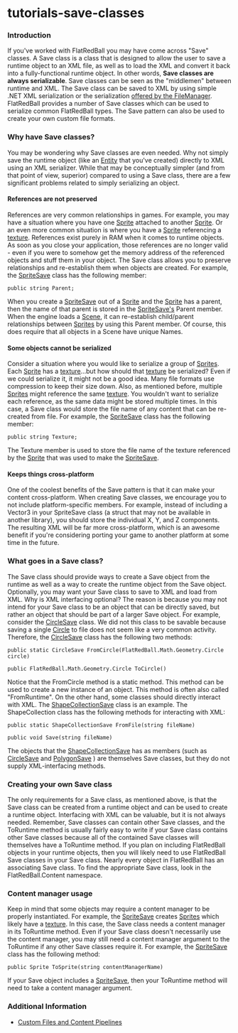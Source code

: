 # tutorials-save-classes

### Introduction

If you've worked with FlatRedBall you may have come across "Save" classes. A Save class is a class that is designed to allow the user to save a runtime object to an XML file, as well as to load the XML and convert it back into a fully-functional runtime object. In other words, **Save classes are always serializable**. Save classes can be seen as the "middlemen" between runtime and XML. The Save class can be saved to XML by using simple .NET XML serialization or the serialization [offered by the FileManager](../../../frb/docs/index.php). FlatRedBall provides a number of Save classes which can be used to serialize common FlatRedBall types. The Save pattern can also be used to create your own custom file formats.

### Why have Save classes?

You may be wondering why Save classes are even needed. Why not simply save the runtime object (like an [Entity](../../../frb/docs/index.php) that you've created) directly to XML using an XML serializer. While that may be conceptually simpler (and from that point of view, superior) compared to using a Save class, there are a few significant problems related to simply serializing an object.

#### References are not preserved

References are very common relationships in games. For example, you may have a situation where you have one [Sprite](../../../frb/docs/index.php) attached to another [Sprite](../../../frb/docs/index.php). Or an even more common situation is where you have a [Sprite](../../../frb/docs/index.php) referencing a [texture](../../../frb/docs/index.php). References exist purely in RAM when it comes to runtime objects. As soon as you close your application, those references are no longer valid - even if you were to somehow get the memory address of the referenced objects and stuff them in your object. The Save class allows you to preserve relationships and re-establish them when objects are created. For example, the [SpriteSave](../../../frb/docs/index.php) class has the following member:

```
public string Parent;
```

When you create a [SpriteSave](../../../frb/docs/index.php) out of a [Sprite](../../../frb/docs/index.php) and the [Sprite](../../../frb/docs/index.php) has a parent, then the name of that parent is stored in the [SpriteSave's](../../../frb/docs/index.php) Parent member. When the engine loads a [Scene](../../../frb/docs/index.php), it can re-establish child/parent relationships between [Sprites](../../../frb/docs/index.php) by using this Parent member. Of course, this does require that all objects in a Scene have unique Names.

#### Some objects cannot be serialized

Consider a situation where you would like to serialize a group of [Sprites](../../../frb/docs/index.php). Each [Sprite](../../../frb/docs/index.php) has a [texture](../../../frb/docs/index.php)...but how should that [texture](../../../frb/docs/index.php) be serialized? Even if we could serialize it, it might not be a good idea. Many file formats use compression to keep their size down. Also, as mentioned before, multiple [Sprites](../../../frb/docs/index.php) might reference the same [texture](../../../frb/docs/index.php). You wouldn't want to serialize each reference, as the same data might be stored multiple times. In this case, a Save class would store the file name of any content that can be re-created from file. For example, the [SpriteSave](../../../frb/docs/index.php) class has the following member:

```
public string Texture;
```

The Texture member is used to store the file name of the texture referenced by the [Sprite](../../../frb/docs/index.php) that was used to make the [SpriteSave](../../../frb/docs/index.php).

#### Keeps things cross-platform

One of the coolest benefits of the Save pattern is that it can make your content cross-platform. When creating Save classes, we encourage you to not include platform-specific members. For example, instead of including a Vector3 in your SpriteSave class (a struct that may not be available in another library), you should store the individual X, Y, and Z components. The resulting XML will be far more cross-platform, which is an awesome benefit if you're considering porting your game to another platform at some time in the future.

### What goes in a Save class?

The Save class should provide ways to create a Save object from the runtime as well as a way to create the runtime object from the Save object. Optionally, you may want your Save class to save to XML and load from XML. Why is XML interfacing optional? The reason is because you may not intend for your Save class to be an object that can be directly saved, but rather an object that should be part of a larger Save object. For example, consider the [CircleSave](../../../frb/docs/index.php) class. We did not this class to be savable because saving a single [Circle](../../../frb/docs/index.php) to file does not seem like a very common activity. Therefore, the [CircleSave](../../../frb/docs/index.php) class has the following two methods:

```
public static CircleSave FromCircle(FlatRedBall.Math.Geometry.Circle circle)

public FlatRedBall.Math.Geometry.Circle ToCircle()
```

Notice that the FromCircle method is a static method. This method can be used to create a new instance of an object. This method is often also called "FromRuntime". On the other hand, some classes should directly interact with XML. The [ShapeCollectionSave](../../../frb/docs/index.php) class is an example. The ShapeCollection class has the following methods for interacting with XML:

```
public static ShapeCollectionSave FromFile(string fileName)

public void Save(string fileName)
```

The objects that the [ShapeCollectionSave](../../../frb/docs/index.php) has as members (such as [CircleSave](../../../frb/docs/index.php) and [PolygonSave](../../../frb/docs/index.php) ) are themselves Save classes, but they do not supply XML-interfacing methods.

### Creating your own Save class

The only requirements for a Save class, as mentioned above, is that the Save class can be created from a runtime object and can be used to create a runtime object. Interfacing with XML can be valuable, but it is not always needed. Remember, Save classes can contain other Save classes, and the ToRuntime method is usually fairly easy to write if your Save class contains other Save classes because all of the contained Save classes will themselves have a ToRuntime method. If you plan on including FlatRedBall objects in your runtime objects, then you will likely need to use FlatRedBall Save classes in your Save class. Nearly every object in FlatRedBall has an associating Save class. To find the appropriate Save class, look in the FlatRedBall.Content namespace.

### Content manager usage

Keep in mind that some objects may require a content manager to be properly instantiated. For example, the [SpriteSave](../../../frb/docs/index.php) creates [Sprites](../../../frb/docs/index.php) which likely have a [texture](../../../frb/docs/index.php). In this case, the Save class needs a content manager in its ToRuntime method. Even if your Save class doesn't necessarily use the content manager, you may still need a content manager argument to the ToRuntime if any other Save classes require it. For example, the [SpriteSave](../../../frb/docs/index.php) class has the following method:

```
public Sprite ToSprite(string contentManagerName)
```

If your Save object includes a [SpriteSave](../../../frb/docs/index.php), then your ToRuntime method will need to take a content manager argument.

### Additional Information

* [Custom Files and Content Pipelines](../../../frb/docs/index.php)
